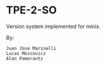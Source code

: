 TPE-2-SO
========

Version system implemented for minix.

By:

	Juan Jose Marinelli
	Lucas Moscovicz
	Alan Pomerantz


